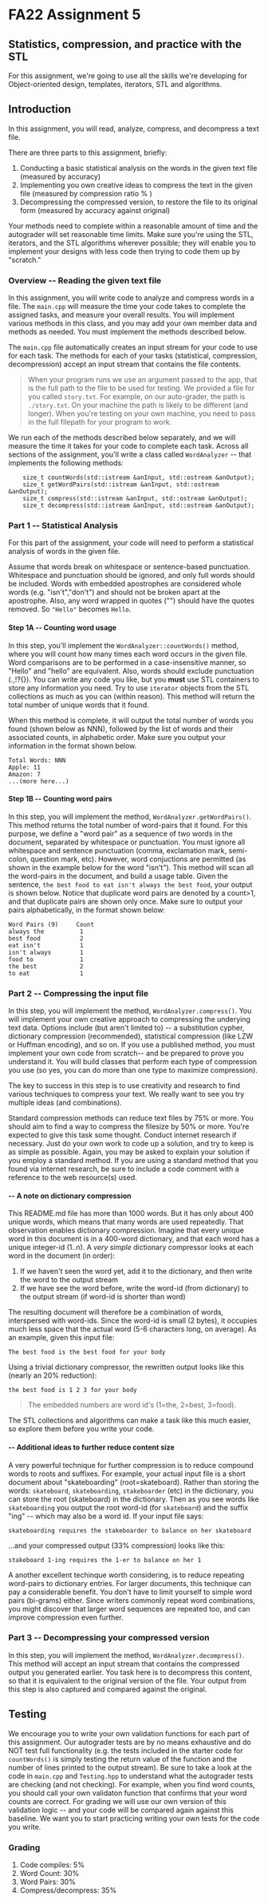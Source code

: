 # FA22 Assignment 5
##  Statistics, compression, and practice with the STL

For this assignment, we're going to use all the skills we're developing for Object-oriented design, templates, iterators, STL and algorithms. 

## Introduction

In this assignment, you will read, analyze, compress, and decompress a text file. 

There are three parts to this assignment, briefly:

1. Conducting a basic statistical analysis on the words in the given text file (measured by accuracy)
2. Implementing you own creative ideas to compress the text in the given file (measured by compression ratio % )
3. Decompressing the compressed version, to restore the file to its original form (measured by accuracy against original)

Your methods need to complete within a reasonable amount of time and the autograder will set reasonable time limits. Make sure you're using the STL, iterators, and the STL algorithms wherever possible; they will enable you to implement your designs with less code then trying to code them up by "scratch."

### Overview -- Reading the given text file

In this assignment, you will write code to analyze and compress words in a file. The `main.cpp` will measure the time your code takes to complete the assigned tasks, and measure your overall results.   You will implement various methods in this class, and you may add your own member data and methods as needed. You must implement the methods described below.

The `main.cpp` file automatically creates an input stream for your code to use for each task. The methods for each of your tasks (statistical, compression, decompression) accept an input stream that contains the file contents.

> When your program runs we use an argument passed to the app, that is the full path to the file to be used for testing. We provided a file for you called `story.txt`.  For example, on our auto-grader, the path is `./story.txt`.  On your machine the path is likely to be different (and longer).  When you're testing on your own machine, you need to pass in the full filepath for your program to work. 
 
We run each of the methods described below separately, and we will measure the time it takes for your code to complete each task.  Across all sections of the assignment, you'll write a class called `WordAnalyzer` -- that implements the following methods:

```    
    size_t countWords(std::istream &anInput, std::ostream &anOutput);
    size_t getWordPairs(std::istream &anInput, std::ostream &anOutput);
    size_t compress(std::istream &anInput, std::ostream &anOutput);
    size_t decompress(std::istream &anInput, std::ostream &anOutput);    
```

### Part 1 -- Statistical Analysis  

For this part of the assignment, your code will need to perform a statistical analysis of words in the given file.  

Assume that words break on whitespace or sentence-based punctuation. Whitespace and punctuation should be ignored, and only full words should be included. Words with embedded apostrophes are considered whole words (e.g. "isn't","don't") and should not be broken apart at the apostrophe. Also, any word wrapped in quotes ("") should have the quotes removed. So `"Hello"` becomes `Hello`.

#### Step 1A -- Counting word usage

In this step, you'll implement the `WordAnalyzer::countWords()` method, where you will count how many times each word occurs in the given file. Word comparisons are to be performed in a case-insensitive manner, so "Hello" and "hello" are equivalent. Also, words should exclude punctuation (.,!?{}[]()). You can write any code you like, but you __must__ use STL containers to store any information you need. Try to use `iterator` objects from the STL collections as much as you can (within reason).  This method will return the total number of unique words that it found.

When this method is complete, it will output the total number of words you found (shown below as NNN), followed by the list of words and their associated counts, in alphabetic order.  Make sure you output your information in the format shown below.

```
Total Words: NNN
Apple: 11
Amazon: 7
...(more here...)
```

#### Step 1B -- Counting word pairs

In this step, you will implement the method, `WordAnalyzer.getWordPairs()`. This method returns the total number of word-pairs that it found. For this purpose, we define a "word pair" as a sequence of two words in the document, separated by whitespace or punctuation.  You must ignore all whitespace and sentence punctuation (comma, exclamation mark, semi-colon, question mark, etc). However, word conjuctions are permitted (as shown in the example below for the word "isn't"). This method will scan all the word-pairs in the document, and build a usage table. Given the sentence, `the best food to eat isn't always the best food`, your output is shown below. Notice that duplicate word pairs are denoted by a count>1, and that duplicate pairs are shown only once. Make sure to output your pairs alphabetically, in the format shown below:

```
Word Pairs (9)     Count 
always the          1
best food           2
eat isn't           1
isn't always        1 
food to             1
the best            2
to eat              1
```

### Part 2 -- Compressing the input file

In this step, you will implement the method, `WordAnalyzer.compress()`. You will implement your own creative approach to compressing the underying text data. Options include (but aren't limited to) -- a substitution cypher, dictionary compression (recommended), statistical compression (like LZW or Huffman encoding), and so on. If you use a published method, you must implement your own code from scratch-- and be prepared to prove you understand it. You will build classes that perform each type of compression you use (so yes, you can do more than one type to maximize compression).

The key to success in this step is to use creativity and research to find various techniques to compress your text. We really want to see you try multiple ideas (and combinations). 

Standard compression methods can reduce text files by 75% or more. You should aim to find a way to compress the filesize by 50% or more. You're expected to give this task some thought. Conduct internet research if necessary. Just do your own work to code up a solution, and try to keep is as simple as possible. Again, you may be asked to explain your solution if you employ a standard method. If you are using a standard method that you found via internet research, be sure to include a code comment with a reference to the web resource(s) used. 

#### -- A note on dictionary compression

This README.md file has more than 1000 words. But it has only about 400 unique words, which means that many words are used repeatedly. That observation enables dictionary compression.  Imagine that every unique word in this document is in a 400-word dictionary, and that each word has a unique integer-id (1..n). A _very simple_ dictionary compressor looks at each word in the document (in order):

1. If we haven't seen the word yet, add it to the dictionary, and then write the word to the output stream
2. If we have see the word before, write the word-id (from dictionary) to the output stream (if word-id is shorter than word)

The resulting document will therefore be a combination of words, interspersed with word-ids.  Since the word-id is small (2 bytes), it occupies much less space that the actual word (5-6 characters long, on average).  As an example, given this input file:

```The best food is the best food for your body```  

Using a trivial dictionary compressor, the rewritten output looks like this (nearly an 20% reduction):

```the best food is 1 2 3 for your body```  

> The embedded numbers are word id's (1=the, 2=best, 3=food). 

The STL collections and algorithms can make a task like this much easier, so explore them before you write your code.

#### -- Additional ideas to further reduce content size

A very powerful technique for further compression is to reduce compound words to roots and suffixes. For example, your actual input file is a short document about "skateboarding" (root=skateboard). Rather than storing the words: `skateboard`, `skateboarding`, `stakeboarder` (etc) in the dictionary, you can store the root (skateboard) in the dictionary. Then as you see words like `skateboarding` you output the root word-id (for `skateboard`) and the suffix "ing" -- which may also be a word id. If your input file says:

```
skateboarding requires the stakeboarder to balance on her skateboard
```

...and your compressed output (33% compression) looks like this:

```
stakeboard 1-ing requires the 1-er to balance on her 1
```

A another excellent techinque worth considering, is to reduce repeating word-pairs to dictionary entries. For larger documents, this technique can pay a considerable benefit. You don't have to limit yourself to simple word pairs (bi-grams) either. Since writers commonly repeat word combinations, you might discover that larger word sequences are repeated too, and can improve compression even further.

### Part 3 -- Decompressing your compressed version

In this step, you will implement the method, `WordAnalyzer.decompress()`. This method will accept an input stream that contains the compressed output you generated earlier.  You task here is to decompress this content, so that it is equivalent to the original version of the file. Your output from this step is also captured and compared against the original. 

## Testing

We encourage you to write your own validation functions for each part of this assignment. Our autograder tests are by no means exhaustive and do NOT test full functionality (e.g. the tests included in the starter code for `countWords()` is simply testing the return value of the function and the number of lines printed to the output stream). Be sure to take a look at the code in `main.cpp` and `Testing.hpp` to understand what the autograder tests are checking (and not checking). For example, when you find word counts, you should call your own validaton function that confirms that your word counts are correct. For grading we will use our own version of this validation logic -- and your code will be compared again against this baseline.  We want you to start practicing writing your own tests for the code you write. 

### Grading 

1. Code compiles: 5%
2. Word Count: 30%
3. Word Pairs: 30%
4. Compress/decompress: 35%

